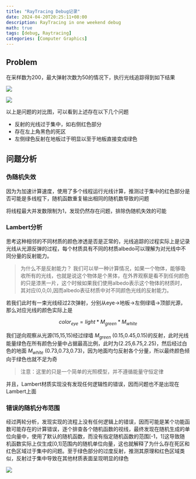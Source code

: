 ```yaml
---
title: "RayTracing Debug记录"
date: 2024-04-20T20:25:11+08:00
description: RayTracing in one weekend debug
math: true
tags: [debug, Raytracing]
categories: [Computer Graphics]
---
```


## Problem

在采样数为200，最大弹射次数为50的情况下，执行光线追踪得到如下结果

![](https://markdown-image-1302476306.cos.ap-nanjing.myqcloud.com/202404202027298.png)

![](https://markdown-image-1302476306.cos.ap-nanjing.myqcloud.com/202404202028096.png)

以上是问题的对比图，可以看到上述存在以下几个问题

- 反射的光线过于集中，如右侧红色部分
- 存在左上角黑色的死区
- 左侧绿色反射在地板过于明显以至于地板直接变成绿色

## 问题分析

### 伪随机失效

因为为加速计算速度，使用了多个线程运行光线计算，推测过于集中的红色部分是否可能是多线程下，随机函数重复输出相同的随机数导致的问题

将线程最大并发数限制为1，发现仍然存在问题，排除伪随机失效的可能

### Lambert分析

思考这种相邻的不同材质的颜色渗透是否是正常的，光线追踪的过程实际上是记录光线从光源反弹的过程，每个材质具有不同的材质albedo可以理解为对光线中不同分量的反射能力。

> 为什么不是反射能力？
> 我们可以举一种计算情况，如果一个物体，能够吸收所有的光线，也就是说这个物体是个黑体，在外界观察是看不到任何颜色的只是漆黑一片，这个时候如果我们使用albedo表示这个物体的材质时，其对应(0,0,0),因而albedo表征材质中对不同颜色光线的反射能力。

若我们此时有一束光线经过2次弹射，分别从eye->地板->左侧绿墙->顶部光源，那么对应光线的颜色实际上是

$$
color_{eye} = light*M_{green}*M_{white}
$$

我们逆向观察从光源(15,15,15)经过绿墙 $M_{green}$ (0.15,0.45,0.15)的反射，此时光线能量绿色在所有颜色分量中占据最高比例，此时为(2.25,6.75,2.25)，然后经过白色的地面 $M_{white}$ (0.73,0.73,0.73)，因为地面均匀反射各个分量，所以最终颜色倾向于绿色也就不足为奇

> 注意：这里的只是一个简单的光照模型，并不遵循能量守恒定律

并且，Lambert材质实现没有发现任何逻辑性的错误，因而问题也不是出现在Lambert上面

### 错误的随机分布范围

经过两轮分析，发现实现的流程上没有任何逻辑上的错误，因而可能是某个功能函数可能存在的计算错误，逐个排查各个随机函数的视线，最终发现在随机生成的单位向量中，使用了默认的随机函数，而没有指定随机函数的范围[-1，1]这导致随机函数实际上仅生成[0,1]范围内的随机单位向量，这也就解释了为什么存在死区和红色区域过于集中的问题。至于绿色部分的过度反射，推测其原理和红色区域类似，反射过于集中导致在其他材质表面呈现明显的绿色

![](https://markdown-image-1302476306.cos.ap-nanjing.myqcloud.com/202404202127654.png)
